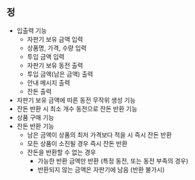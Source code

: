 ## 정

* 입출력 기능
  * 자판기 보유 금액 입력
  * 상품명, 가격, 수량 입력
  * 투입 금액 입력
  * 자판기 보유 동전 출력
  * 투입 금액(남은 금액) 출력
  * 안내 메시지 출력
  * 잔돈 출력
* 자판기 보유 금액에 따른 동전 무작위 생성 기능
* 잔돈 반환 시 최소 개수 동전으로 잔돈 반환 기능
* 상품 구매 기능
* 잔돈 반환 기능
  * 남은 금액이 상품의 최저 가격보다 적을 시 즉시 잔돈 반환
  * 모든 상품이 소진될 경우 즉시 잔돈 반환
  * 잔돈을 반환할 수 없는 경우
    * 가능한 반환 금액만 반환 (특정 동전, 또는 동전 부족의 경우)
    * 반환되지 않는 금액은 자판기에 남음 (반환 불가시)